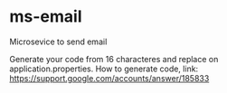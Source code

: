 # ms-email
Microsevice to send email

Generate your code from 16 characteres and replace on application.properties.
How to generate code, link:
https://support.google.com/accounts/answer/185833
